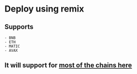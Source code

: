 # Deploy using remix

## Supports

    - BNB
    - ETH
    - MATIC
    - AVAX

## It will support for [most of the chains here](https://chainlist.org/)
